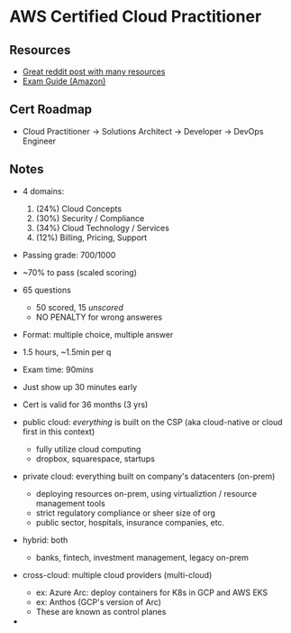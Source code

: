 # AWS Certified Cloud Practitioner
## Resources
- [Great reddit post with many resources](https://www.reddit.com/r/AWSCertifications/comments/1d1xg1p/aws_certified_cloud_practitioner_clfc02_ccp/?share_id=QpAk_O3IN3qWkf9nX2zZw&utm_content=1&utm_medium=android_app&utm_name=androidcss&utm_source=share&utm_term=1)
- [Exam Guide (Amazon)](https://d1.awsstatic.com/training-and-certification/docs-cloud-practitioner/AWS-Certified-Cloud-Practitioner_Exam-Guide.pdf)

## Cert Roadmap
- Cloud Practitioner -> Solutions Architect -> Developer -> DevOps Engineer

## Notes
- 4 domains:
  1. (24%) Cloud Concepts
  2. (30%) Security / Compliance
  3. (34%) Cloud Technology / Services
  4. (12%) Billing, Pricing, Support

- Passing grade: 700/1000
- ~70% to pass (scaled scoring)
- 65 questions
  - 50 scored, 15 _unscored_
  - NO PENALTY for wrong answeres
- Format: multiple choice, multiple answer
- 1.5 hours, ~1.5min per q
- Exam time: 90mins
- Just show up 30 minutes early
- Cert is valid for 36 months (3 yrs)

- public cloud: _everything_ is built on the CSP (aka cloud-native or cloud first in this context)
  - fully utilize cloud computing
  - dropbox, squarespace, startups
- private cloud: everything built on company's datacenters (on-prem)
  - deploying resources on-prem, using virtualiztion / resource management tools
  - strict regulatory compliance or sheer size of org
  - public sector, hospitals, insurance companies, etc.
- hybrid: both
  - banks, fintech, investment management, legacy on-prem
- cross-cloud: multiple cloud providers (multi-cloud)
  - ex: Azure Arc: deploy containers for K8s in GCP and AWS EKS
  - ex: Anthos (GCP's version of Arc)
  - These are known as control planes
- 

